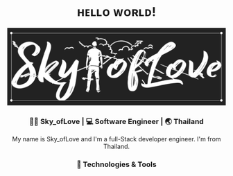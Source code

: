 <div align="center">
  <h1> ʜᴇʟʟᴏ ᴡᴏʀʟᴅ! </h1>
</div>
<img src="assets/Sky_ofLove.png">
<div align="center">
  <h3> 👨🏻 Sky_ofLove | 💻 Software Engineer | 🌏 Thailand </h3>
</div>
<div align="center">
  My name is Sky_ofLove and I'm a full-Stack developer engineer. I'm from Thailand.
</div>

<div align="center">
  <h3> 🔧 Technologies & Tools </h3>
</div>

<p align="center">
    <a>
    <img src="https://img.shields.io/badge/OS-Linux-informational?style=flat&logo=linux&logoColor=2bbc8a&color=51a549"
         alt="">
    <img src="https://img.shields.io/badge/OS-Windows-informational?style=flat&logo=windows&logoColor=2bbc8a&color=51a549"
         alt="">
    <img src="https://img.shields.io/badge/Editor-VSC-informational?style=flat&logo=visual-studio-code&logoColor=2bbc8a&color=51a549"
         alt="">
    <img src="https://img.shields.io/badge/Code-GO-informational?style=flat&logo=go&logoColor=2bbc8a&color=51a549" alt="">
    <img src="https://img.shields.io/badge/Code-JavaScript-informational?style=flat&logo=javascript&logoColor=2bbc8a&color=51a549"
         alt="">
    <img src="https://img.shields.io/badge/Code-Angular-informational?style=flat&logo=angular&logoColor=2bbc8a&color=51a549"
         alt="">
    <img src="https://img.shields.io/badge/Code-CSS3-informational?style=flat&logo=CSS3&logoColor=2bbc8a&color=51a549"
         alt="">
    <img src="https://img.shields.io/badge/Code-HTML5-informational?style=flat&logo=HTML5&logoColor=2bbc8a&color=51a549"
         alt="">
    <img src="https://img.shields.io/badge/Code-Node.js-informational?style=flat&logo=Node.js&logoColor=2bbc8a&color=51a549"
         alt="">
    <img src="https://img.shields.io/badge/Code-Bash-informational?style=flat&logo=GNU%20Bash&logoColor=2bbc8a&color=51a549"
         alt="">
    <img src="https://img.shields.io/badge/Code-Yarn-informational?style=flat&logo=Yarn&logoColor=2bbc8a&color=51a549"
         alt="">
    <img src="https://img.shields.io/badge/Code-npm-informational?style=flat&logo=Npm&logoColor=2bbc8a&color=51a549"
         alt="">
    <img src="https://img.shields.io/badge/Code-Babel-informational?style=flat&logo=Babel&logoColor=2bbc8a&color=51a549"
         alt="">
    <img src="https://img.shields.io/badge/Code-Sass-informational?style=flat&logo=angular&logoColor=2bbc8a&color=51a549"
         alt="">
    <img src="https://img.shields.io/badge/Code-PostgreSQL-informational?style=flat&logo=PostgreSQL&logoColor=2bbc8a&color=51a549"
         alt="">
    <img src="https://img.shields.io/badge/Code-MongoDB-informational?style=flat&logo=MongoDB&logoColor=2bbc8a&color=51a549"
         alt="">
    <img src="https://img.shields.io/badge/Code-and%20more-informational?style=flat&logo=code&logoColor=2bbc8a&color=51a549" alt="">
</p>